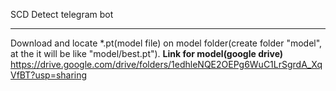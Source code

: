 SCD Detect telegram bot

---
Download and locate *.pt(model file) on model folder(create folder "model", at the it will be like "model/best.pt").
**Link for model(google drive)**
https://drive.google.com/drive/folders/1edhleNQE2OEPg6WuC1LrSgrdA_XqVfBT?usp=sharing
